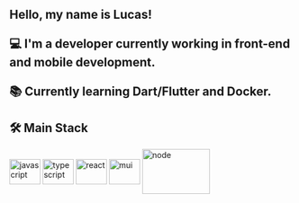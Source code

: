 <h2> 
  Hello, my name is Lucas!
  <br/>
  <br/>
  💻 I'm a developer currently working in front-end and mobile development.
  <br/>
  <br/>
  📚 Currently learning Dart/Flutter and Docker.
</h2>

<h2>🛠️ Main Stack</h2>
<div style="display: inline_block">
  <img align="center" alt="javascript" height="45" width="55" src="https://cdn.jsdelivr.net/gh/devicons/devicon@latest/icons/javascript/javascript-original.svg">
  <img align="center" alt="typescript" height="45" width="55" src="https://cdn.jsdelivr.net/gh/devicons/devicon/icons/typescript/typescript-original.svg" />
  <img align="center" alt="react" height="45" width="55" src="https://cdn.jsdelivr.net/gh/devicons/devicon/icons/react/react-original.svg">
  <img align="center" alt="mui" height="45" width="55" src="https://cdn.jsdelivr.net/gh/devicons/devicon/icons/materialui/materialui-original.svg" />        
  <img align="center" alt="node" height="80" width="120" src="https://cdn.jsdelivr.net/gh/devicons/devicon/icons/nodejs/nodejs-original-wordmark.svg" />
</div>
